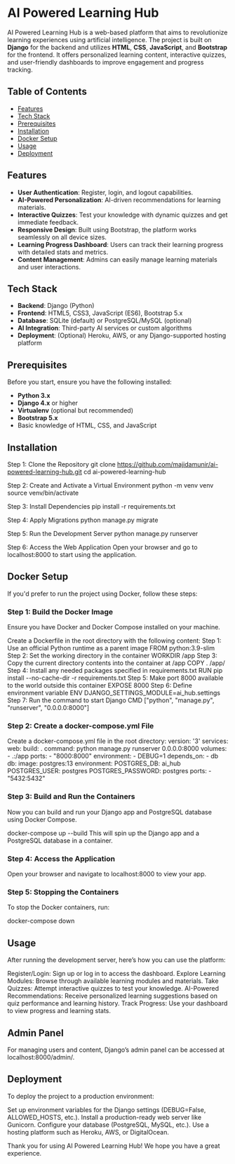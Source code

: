 # AI Powered Learning Hub

AI Powered Learning Hub is a web-based platform that aims to revolutionize learning experiences using artificial intelligence. The project is built on **Django** for the backend and utilizes **HTML**, **CSS**, **JavaScript**, and **Bootstrap** for the frontend. It offers personalized learning content, interactive quizzes, and user-friendly dashboards to improve engagement and progress tracking.

## Table of Contents

- [Features](#features)
- [Tech Stack](#tech-stack)
- [Prerequisites](#prerequisites)
- [Installation](#installation)
- [Docker Setup](#docker-setup)
- [Usage](#usage)
- [Deployment](#deployment)

## Features

- **User Authentication**: Register, login, and logout capabilities.
- **AI-Powered Personalization**: AI-driven recommendations for learning materials.
- **Interactive Quizzes**: Test your knowledge with dynamic quizzes and get immediate feedback.
- **Responsive Design**: Built using Bootstrap, the platform works seamlessly on all device sizes.
- **Learning Progress Dashboard**: Users can track their learning progress with detailed stats and metrics.
- **Content Management**: Admins can easily manage learning materials and user interactions.

## Tech Stack

- **Backend**: Django (Python)
- **Frontend**: HTML5, CSS3, JavaScript (ES6), Bootstrap 5.x
- **Database**: SQLite (default) or PostgreSQL/MySQL (optional)
- **AI Integration**: Third-party AI services or custom algorithms
- **Deployment**: (Optional) Heroku, AWS, or any Django-supported hosting platform

## Prerequisites

Before you start, ensure you have the following installed:

- **Python 3.x**
- **Django 4.x** or higher
- **Virtualenv** (optional but recommended)
- **Bootstrap 5.x**
- Basic knowledge of HTML, CSS, and JavaScript

## Installation

Step 1: Clone the Repository
git clone https://github.com/majidamunir/ai-powered-learning-hub.git
cd ai-powered-learning-hub

Step 2: Create and Activate a Virtual Environment
python -m venv venv
source venv/bin/activate

Step 3: Install Dependencies
pip install -r requirements.txt

Step 4: Apply Migrations
python manage.py migrate

Step 5: Run the Development Server
python manage.py runserver

Step 6: Access the Web Application
Open your browser and go to localhost:8000 to start using the application.

## Docker Setup

If you'd prefer to run the project using Docker, follow these steps:

### Step 1: Build the Docker Image
Ensure you have Docker and Docker Compose installed on your machine.

Create a Dockerfile in the root directory with the following content:
Step 1: Use an official Python runtime as a parent image
FROM python:3.9-slim
Step 2: Set the working directory in the container
WORKDIR /app
Step 3: Copy the current directory contents into the container at /app
COPY . /app/
Step 4: Install any needed packages specified in requirements.txt
RUN pip install --no-cache-dir -r requirements.txt
Step 5: Make port 8000 available to the world outside this container
EXPOSE 8000
Step 6: Define environment variable
ENV DJANGO_SETTINGS_MODULE=ai_hub.settings
Step 7: Run the command to start Django
CMD ["python", "manage.py", "runserver", "0.0.0.0:8000"]

### Step 2: Create a docker-compose.yml File

Create a docker-compose.yml file in the root directory:
version: '3'
services:
  web:
    build: .
    command: python manage.py runserver 0.0.0.0:8000
    volumes:
      - .:/app
    ports:
      - "8000:8000"
    environment:
      - DEBUG=1
    depends_on:
      - db
  db:
    image: postgres:13
    environment:
      POSTGRES_DB: ai_hub
      POSTGRES_USER: postgres
      POSTGRES_PASSWORD: postgres
    ports:
      - "5432:5432"
      
### Step 3: Build and Run the Containers
Now you can build and run your Django app and PostgreSQL database using Docker Compose.

docker-compose up --build
This will spin up the Django app and a PostgreSQL database in a container.

### Step 4: Access the Application
Open your browser and navigate to localhost:8000 to view your app.

### Step 5: Stopping the Containers
To stop the Docker containers, run:

docker-compose down

## Usage

After running the development server, here’s how you can use the platform:

Register/Login: Sign up or log in to access the dashboard.
Explore Learning Modules: Browse through available learning modules and materials.
Take Quizzes: Attempt interactive quizzes to test your knowledge.
AI-Powered Recommendations: Receive personalized learning suggestions based on quiz performance and learning history.
Track Progress: Use your dashboard to view progress and learning stats.

## Admin Panel

For managing users and content, Django’s admin panel can be accessed at localhost:8000/admin/.

## Deployment

To deploy the project to a production environment:

Set up environment variables for the Django settings (DEBUG=False, ALLOWED_HOSTS, etc.).
Install a production-ready web server like Gunicorn.
Configure your database (PostgreSQL, MySQL, etc.).
Use a hosting platform such as Heroku, AWS, or DigitalOcean.

Thank you for using AI Powered Learning Hub! We hope you have a great experience.
